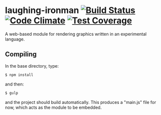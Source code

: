 # laughing-ironman [![Build Status](https://travis-ci.org/FelixMcFelix/laughing-ironman.svg?branch=master)](https://travis-ci.org/FelixMcFelix/laughing-ironman) [![Code Climate](https://codeclimate.com/github/FelixMcFelix/laughing-ironman/badges/gpa.svg)](https://codeclimate.com/github/FelixMcFelix/laughing-ironman) [![Test Coverage](https://codeclimate.com/github/FelixMcFelix/laughing-ironman/badges/coverage.svg)](https://codeclimate.com/github/FelixMcFelix/laughing-ironman)

A web-based module for rendering graphics written in an experimental language.

## Compiling

In the base directory, type:

```sh
$ npm install
```

and then:

```sh
$ gulp
```

and the project should build automatically. This produces a "main.js" file for now, which acts as the module to be embedded.